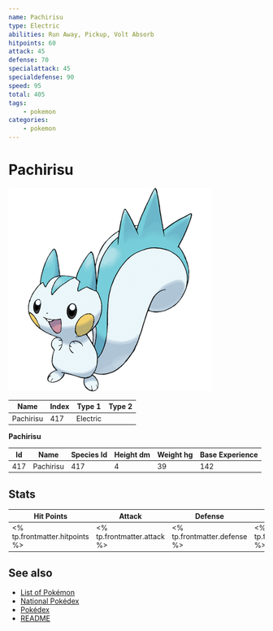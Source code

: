 ```yaml
---
name: Pachirisu
type: Electric
abilities: Run Away, Pickup, Volt Absorb
hitpoints: 60
attack: 45
defense: 70
specialattack: 45
specialdefense: 90
speed: 95
total: 405
tags:
    - pokemon
categories:
    - pokemon
---
```


# Pachirisu


![Pachirisu](images/417.png)

| **Name** | **Index** | **Type 1** | **Type 2** |
|----|----|----|----|
| Pachirisu | 417 | Electric  |  |

**Pachirisu** 




| **Id** | **Name** | **Species Id** | **Height dm** | **Weight hg** | **Base Experience** |
|--------|----------|----------------|------------|------------|---------------------|
| 417 | Pachirisu | 417 | 4 | 39 | 142 |



## Stats

| **Hit Points** | **Attack** | **Defense** | **Special Attack** | **Special Defense** | **Speed** | **Total** |
|----------------|------------|-------------|--------------------|---------------------|-----------|-----------|
| <% tp.frontmatter.hitpoints %> | <% tp.frontmatter.attack %> | <% tp.frontmatter.defense %> | <% tp.frontmatter.specialattack %> | <% tp.frontmatter.specialdefense %> | <% tp.frontmatter.speed %> | <% tp.frontmatter.total %> |

## See also

- [List of Pokémon](../pokemon.md)
- [National Pokédex](../national_pokedex.md)
- [Pokédex](../pokedex.md)
- [README](../README.md)
